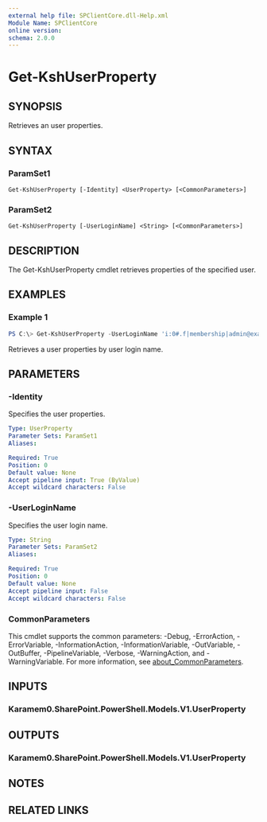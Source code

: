 ```yaml
---
external help file: SPClientCore.dll-Help.xml
Module Name: SPClientCore
online version:
schema: 2.0.0
---
```


# Get-KshUserProperty

## SYNOPSIS
Retrieves an user properties.

## SYNTAX

### ParamSet1
```
Get-KshUserProperty [-Identity] <UserProperty> [<CommonParameters>]
```

### ParamSet2
```
Get-KshUserProperty [-UserLoginName] <String> [<CommonParameters>]
```

## DESCRIPTION
The Get-KshUserProperty cmdlet retrieves properties of the specified user.

## EXAMPLES

### Example 1
```powershell
PS C:\> Get-KshUserProperty -UserLoginName 'i:0#.f|membership|admin@example.onmicrosoft.com'
```

Retrieves a user properties by user login name.

## PARAMETERS

### -Identity
Specifies the user properties.

```yaml
Type: UserProperty
Parameter Sets: ParamSet1
Aliases:

Required: True
Position: 0
Default value: None
Accept pipeline input: True (ByValue)
Accept wildcard characters: False
```

### -UserLoginName
Specifies the user login name.

```yaml
Type: String
Parameter Sets: ParamSet2
Aliases:

Required: True
Position: 0
Default value: None
Accept pipeline input: False
Accept wildcard characters: False
```

### CommonParameters
This cmdlet supports the common parameters: -Debug, -ErrorAction, -ErrorVariable, -InformationAction, -InformationVariable, -OutVariable, -OutBuffer, -PipelineVariable, -Verbose, -WarningAction, and -WarningVariable. For more information, see [about_CommonParameters](http://go.microsoft.com/fwlink/?LinkID=113216).

## INPUTS

### Karamem0.SharePoint.PowerShell.Models.V1.UserProperty

## OUTPUTS

### Karamem0.SharePoint.PowerShell.Models.V1.UserProperty

## NOTES

## RELATED LINKS

